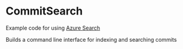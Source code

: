 # CommitSearch

Example code for using [Azure Search](https://azure.microsoft.com/en-us/services/search/)

Builds a command line interface for indexing and searching commits
